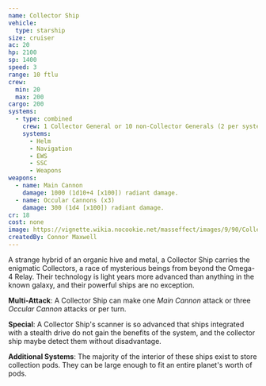 ```yaml
---
name: Collector Ship
vehicle:
  type: starship
size: cruiser
ac: 20
hp: 2100
sp: 1400
speed: 3
range: 10 ftlu
crew:
  min: 20
  max: 200
cargo: 200
systems:
  - type: combined
    crew: 1 Collector General or 10 non-Collector Generals (2 per system)
    systems:
      - Helm
      - Navigation
      - EWS
      - SSC
      - Weapons
weapons:
  - name: Main Cannon
    damage: 1000 (1d10+4 [x100]) radiant damage.
  - name: Occular Cannons (x3)
    damage: 300 (1d4 [x100]) radiant damage.
cr: 18
cost: none
image: https://vignette.wikia.nocookie.net/masseffect/images/9/90/Collector_Cruiser.png/revision/latest/scale-to-width-down/300?cb=20100127135650
createdBy: Connor Maxwell
---
```


A strange hybrid of an organic hive and metal, a Collector Ship carries the enigmatic Collectors, a race of 
mysterious beings from beyond the Omega-4 Relay. Their technology is light years more advanced than anything in 
the known galaxy, and their powerful ships are no exception.

__Multi-Attack__: A Collector Ship can make one _Main Cannon_ attack or three _Occular Cannon_ attacks or per turn.

__Special__: A Collector Ship's scanner is so advanced that ships integrated with a stealth drive do not gain the benefits 
of the system, and the collector ship maybe detect them without disadvantage.


__Additional Systems__: The majority of the interior of these ships exist to store collection pods. They can be 
large enough to fit an entire planet's worth of pods.
